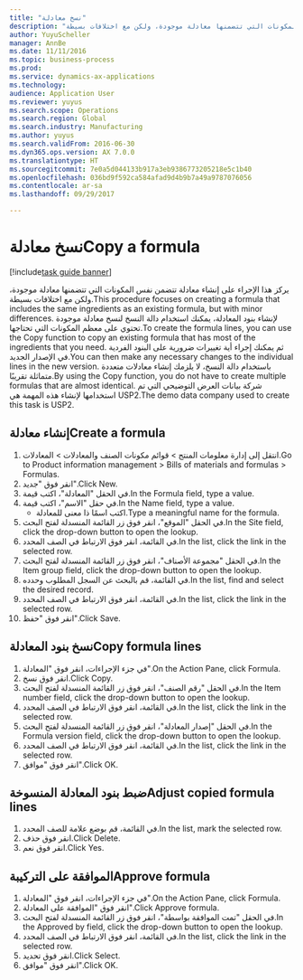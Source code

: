 ```yaml
--- 
title: "‏‫نسخ معادلة‬"
description: "يركز هذا الإجراء على إنشاء معادلة تتضمن نفس المكونات التي تتضمنها معادلة موجودة، ولكن مع اختلافات بسيطة."
author: YuyuScheller
manager: AnnBe
ms.date: 11/11/2016
ms.topic: business-process
ms.prod: 
ms.service: dynamics-ax-applications
ms.technology: 
audience: Application User
ms.reviewer: yuyus
ms.search.scope: Operations
ms.search.region: Global
ms.search.industry: Manufacturing
ms.author: yuyus
ms.search.validFrom: 2016-06-30
ms.dyn365.ops.version: AX 7.0.0
ms.translationtype: HT
ms.sourcegitcommit: 7e0a5d044133b917a3eb9386773205218e5c1b40
ms.openlocfilehash: 036bd9f592ca584afad9d4b9b7a49a9787076056
ms.contentlocale: ar-sa
ms.lasthandoff: 09/29/2017

---
```

# <a name="copy-a-formula"></a><span data-ttu-id="a5f62-103">‏‫نسخ معادلة‬</span><span class="sxs-lookup"><span data-stu-id="a5f62-103">Copy a formula</span></span>

[!include[task guide banner](../../includes/task-guide-banner.md)]

<span data-ttu-id="a5f62-104">يركز هذا الإجراء على إنشاء معادلة تتضمن نفس المكونات التي تتضمنها معادلة موجودة، ولكن مع اختلافات بسيطة.</span><span class="sxs-lookup"><span data-stu-id="a5f62-104">This procedure focuses on creating a formula that includes the same ingredients as an existing formula, but with minor differences.</span></span> <span data-ttu-id="a5f62-105">لإنشاء بنود المعادلة، يمكنك استخدام دالة النسخ لنسخ معادلة موجودة تحتوي على معظم المكونات التي تحتاجها.</span><span class="sxs-lookup"><span data-stu-id="a5f62-105">To create the formula lines, you can use the Copy function to copy an existing formula that has most of the ingredients that you need.</span></span> <span data-ttu-id="a5f62-106">ثم يمكنك إجراء أية تغييرات ضرورية على البنود الفردية في الإصدار الجديد.</span><span class="sxs-lookup"><span data-stu-id="a5f62-106">You can then make any necessary changes to the individual lines in the new version.</span></span> <span data-ttu-id="a5f62-107">باستخدام دالة النسخ، لا يلزمك إنشاء معادلات متعددة متماثلة تقريبًا.</span><span class="sxs-lookup"><span data-stu-id="a5f62-107">By using the Copy function, you do not have to create multiple formulas that are almost identical.</span></span> <span data-ttu-id="a5f62-108">شركة بيانات العرض التوضيحي التي تم استخدامها لإنشاء هذه المهمة هي USP2.‬</span><span class="sxs-lookup"><span data-stu-id="a5f62-108">The demo data company used to create this task is USP2.</span></span>


## <a name="create-a-formula"></a><span data-ttu-id="a5f62-109">إنشاء معادلة</span><span class="sxs-lookup"><span data-stu-id="a5f62-109">Create a formula</span></span>
1. <span data-ttu-id="a5f62-110">انتقل إلى إدارة معلومات المنتج > قوائم مكونات الصنف والمعادلات‬ > المعادلات.</span><span class="sxs-lookup"><span data-stu-id="a5f62-110">Go to Product information management > Bills of materials and formulas > Formulas.</span></span>
2. <span data-ttu-id="a5f62-111">انقر فوق "جديد".</span><span class="sxs-lookup"><span data-stu-id="a5f62-111">Click New.</span></span>
3. <span data-ttu-id="a5f62-112">في الحقل "المعادلة"، اكتب قيمة.</span><span class="sxs-lookup"><span data-stu-id="a5f62-112">In the Formula field, type a value.</span></span>
4. <span data-ttu-id="a5f62-113">في حقل "الاسم"، اكتب قيمة.</span><span class="sxs-lookup"><span data-stu-id="a5f62-113">In the Name field, type a value.</span></span>
    * <span data-ttu-id="a5f62-114">اكتب اسمًا ذا معنى للمعادلة.</span><span class="sxs-lookup"><span data-stu-id="a5f62-114">Type a meaningful name for the formula.</span></span>  
5. <span data-ttu-id="a5f62-115">في الحقل "الموقع"، انقر فوق زر القائمة المنسدلة لفتح البحث.</span><span class="sxs-lookup"><span data-stu-id="a5f62-115">In the Site field, click the drop-down button to open the lookup.</span></span>
6. <span data-ttu-id="a5f62-116">في القائمة، انقر فوق الارتباط في الصف المحدد.</span><span class="sxs-lookup"><span data-stu-id="a5f62-116">In the list, click the link in the selected row.</span></span>
7. <span data-ttu-id="a5f62-117">في الحقل "مجموعة الأصناف‬‬‬"، انقر فوق زر القائمة المنسدلة لفتح البحث.</span><span class="sxs-lookup"><span data-stu-id="a5f62-117">In the Item group field, click the drop-down button to open the lookup.</span></span>
8. <span data-ttu-id="a5f62-118">في القائمة، قم بالبحث عن السجل المطلوب وحدده.</span><span class="sxs-lookup"><span data-stu-id="a5f62-118">In the list, find and select the desired record.</span></span>
9. <span data-ttu-id="a5f62-119">في القائمة، انقر فوق الارتباط في الصف المحدد.</span><span class="sxs-lookup"><span data-stu-id="a5f62-119">In the list, click the link in the selected row.</span></span>
10. <span data-ttu-id="a5f62-120">انقر فوق "حفظ".</span><span class="sxs-lookup"><span data-stu-id="a5f62-120">Click Save.</span></span>

## <a name="copy-formula-lines"></a><span data-ttu-id="a5f62-121">نسخ بنود المعادلة</span><span class="sxs-lookup"><span data-stu-id="a5f62-121">Copy formula lines</span></span>
1. <span data-ttu-id="a5f62-122">في جزء الإجراءات، انقر فوق "المعادلة".</span><span class="sxs-lookup"><span data-stu-id="a5f62-122">On the Action Pane, click Formula.</span></span>
2. <span data-ttu-id="a5f62-123">انقر فوق نسخ.</span><span class="sxs-lookup"><span data-stu-id="a5f62-123">Click Copy.</span></span>
3. <span data-ttu-id="a5f62-124">في الحقل "رقم الصنف"، انقر فوق زر القائمة المنسدلة لفتح البحث.</span><span class="sxs-lookup"><span data-stu-id="a5f62-124">In the Item number field, click the drop-down button to open the lookup.</span></span>
4. <span data-ttu-id="a5f62-125">في القائمة، انقر فوق الارتباط في الصف المحدد.</span><span class="sxs-lookup"><span data-stu-id="a5f62-125">In the list, click the link in the selected row.</span></span>
5. <span data-ttu-id="a5f62-126">في الحقل "إصدار المعادلة"، انقر فوق زر القائمة المنسدلة لفتح البحث.</span><span class="sxs-lookup"><span data-stu-id="a5f62-126">In the Formula version field, click the drop-down button to open the lookup.</span></span>
6. <span data-ttu-id="a5f62-127">في القائمة، انقر فوق الارتباط في الصف المحدد.</span><span class="sxs-lookup"><span data-stu-id="a5f62-127">In the list, click the link in the selected row.</span></span>
7. <span data-ttu-id="a5f62-128">انقر فوق "موافق".</span><span class="sxs-lookup"><span data-stu-id="a5f62-128">Click OK.</span></span>

## <a name="adjust-copied-formula-lines"></a><span data-ttu-id="a5f62-129">ضبط بنود المعادلة المنسوخة</span><span class="sxs-lookup"><span data-stu-id="a5f62-129">Adjust copied formula lines</span></span>
1. <span data-ttu-id="a5f62-130">في القائمة، قم بوضع علامة للصف المحدد.</span><span class="sxs-lookup"><span data-stu-id="a5f62-130">In the list, mark the selected row.</span></span>
2. <span data-ttu-id="a5f62-131">انقر فوق حذف.</span><span class="sxs-lookup"><span data-stu-id="a5f62-131">Click Delete.</span></span>
3. <span data-ttu-id="a5f62-132">انقر فوق نعم.</span><span class="sxs-lookup"><span data-stu-id="a5f62-132">Click Yes.</span></span>

## <a name="approve-formula"></a><span data-ttu-id="a5f62-133">الموافقة على التركيبة</span><span class="sxs-lookup"><span data-stu-id="a5f62-133">Approve formula</span></span>
1. <span data-ttu-id="a5f62-134">في جزء الإجراءات، انقر فوق "المعادلة".</span><span class="sxs-lookup"><span data-stu-id="a5f62-134">On the Action Pane, click Formula.</span></span>
2. <span data-ttu-id="a5f62-135">انقر فوق "الموافقة على المعادلة".</span><span class="sxs-lookup"><span data-stu-id="a5f62-135">Click Approve formula.</span></span>
3. <span data-ttu-id="a5f62-136">في الحقل "تمت الموافقة بواسطة‬"، انقر فوق زر القائمة المنسدلة لفتح البحث.</span><span class="sxs-lookup"><span data-stu-id="a5f62-136">In the Approved by field, click the drop-down button to open the lookup.</span></span>
4. <span data-ttu-id="a5f62-137">في القائمة، انقر فوق الارتباط في الصف المحدد.</span><span class="sxs-lookup"><span data-stu-id="a5f62-137">In the list, click the link in the selected row.</span></span>
5. <span data-ttu-id="a5f62-138">انقر فوق تحديد.</span><span class="sxs-lookup"><span data-stu-id="a5f62-138">Click Select.</span></span>
6. <span data-ttu-id="a5f62-139">انقر فوق "موافق".</span><span class="sxs-lookup"><span data-stu-id="a5f62-139">Click OK.</span></span>


